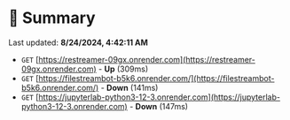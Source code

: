 # 📖 Summary
Last updated: **8/24/2024, 4:42:11 AM**

- `GET` [https://restreamer-09gx.onrender.com](https://restreamer-09gx.onrender.com) - **Up** (309ms)
- `GET` [https://filestreambot-b5k6.onrender.com/](https://filestreambot-b5k6.onrender.com/) - **Down** (141ms)
- `GET` [https://jupyterlab-python3-12-3.onrender.com](https://jupyterlab-python3-12-3.onrender.com) - **Down** (147ms)
